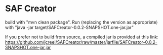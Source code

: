 # SAF Creator
build with "mvn clean package".  Run (replacing the version as appropriate) with "java -jar target/SAFCreator-0.0.2-SNAPSHOT.one-jar.jar"

If you prefer not to build from source, a compiled jar is provided at this link:
https://github.com/jcreel/SAFCreator/raw/master/jarfile/SAFCreator-0.0.2-SNAPSHOT.one-jar.jar
